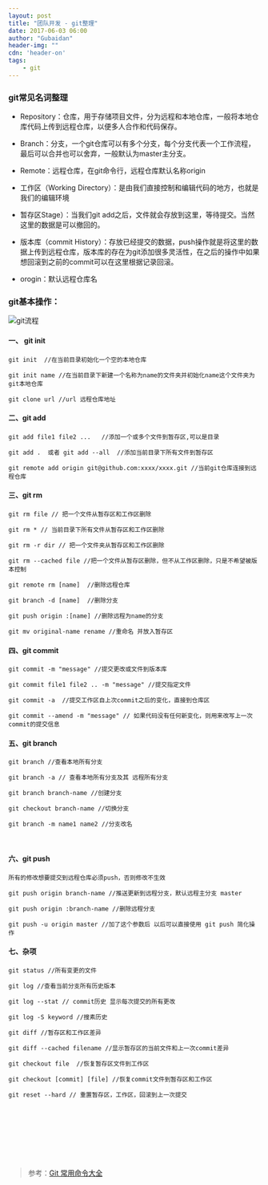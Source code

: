 ```yaml
---
layout: post
title: "团队开发 - git整理"
date: 2017-06-03 06:00
author: "Gubaidan"
header-img: ""
cdn: 'header-on'
tags:
	- git
---
```

### git常见名词整理


* Repository：仓库，用于存储项目文件，分为远程和本地仓库，一般将本地仓库代码上传到远程仓库，以便多人合作和代码保存。

* Branch：分支，一个git仓库可以有多个分支，每个分支代表一个工作流程，最后可以合并也可以舍弃，一般默认为master主分支。

* Remote：远程仓库，在git命令行，远程仓库默认名称origin

* 工作区（Working Directory）：是由我们直接控制和编辑代码的地方，也就是我们的编辑环境

* 暂存区Stage）：当我们git add之后，文件就会存放到这里，等待提交。当然这里的数据是可以撤回的。

* 版本库（commit History）：存放已经提交的数据，push操作就是将这里的数据上传到远程仓库，版本库的存在为git添加很多灵活性，在之后的操作中如果想回滚到之前的commit可以在这里根据记录回滚。
* orogin：默认远程仓库名

### git基本操作：

![git流程](http://p9n2j0ewi.bkt.clouddn.com/PostImg/2017-06-03-git/git-prosessor.png)

#### 一、 git init 

```shell
git init  //在当前目录初始化一个空的本地仓库

git init name //在当前目录下新建一个名称为name的文件夹并初始化name这个文件夹为git本地仓库

git clone url //url 远程仓库地址
```

#### 二、git add

```shell
git add file1 file2 ...   //添加一个或多个文件到暂存区,可以是目录

git add .  或者 git add --all  //添加当前目录下所有文件到暂存区

git remote add origin git@github.com:xxxx/xxxx.git //当前git仓库连接到远程仓库
```

#### 三、git rm


```shell
git rm file // 把一个文件从暂存区和工作区删除

git rm * // 当前目录下所有文件从暂存区和工作区删除

git rm -r dir // 把一个文件夹从暂存区和工作区删除

git rm --cached file //把一个文件从暂存区删除，但不从工作区删除，只是不希望被版本控制

git remote rm [name]  //删除远程仓库

git branch -d [name]  //删除分支

git push origin :[name] //删除远程为name的分支

git mv original-name rename //重命名 并放入暂存区
```

#### 四、git commit

```shell
git commit -m "message" //提交更改或文件到版本库

git commit file1 file2 .. -m "message" //提交指定文件

git commit -a  //提交工作区自上次commit之后的变化，直接到仓库区

git commit --amend -m "message" // 如果代码没有任何新变化，则用来改写上一次commit的提交信息
```

#### 五、git branch

```shell
git branch //查看本地所有分支

git branch -a // 查看本地所有分支及其 远程所有分支

git branch branch-name //创建分支

git checkout branch-name //切换分支

git branch -m name1 name2 //分支改名
```


​	
#### 六、git push
```shell
所有的修改想要提交到远程仓库必须push，否则修改不生效

git push origin branch-name //推送更新到远程分支，默认远程主分支 master

git push origin :branch-name //删除远程分支

git push -u origin master //加了这个参数后 以后可以直接使用 git push 简化操作 
```

#### 七、杂项


```shell
git status //所有变更的文件

git log //查看当前分支所有历史版本

git log --stat // commit历史 显示每次提交的所有更改

git log -S keyword //搜素历史

git diff //暂存区和工作区差异

git diff --cached filename //显示暂存区的当前文件和上一次commit差异

git checkout file  //恢复暂存区文件到工作区

git checkout [commit] [file] //恢复commit文件到暂存区和工作区

git reset --hard // 重置暂存区，工作区，回滚到上一次提交
```


​	

​	




​	



​	





> 参考：[Git 常用命令大全](https://blog.csdn.net/halaoda/article/details/78661334)

